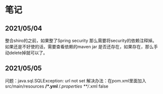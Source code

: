# 笔记
## 2021/05/04
整合shiro的之前，如果整了Spring security 那么需要将security的依赖注释掉。如果还是不好使的话，需要查看依赖的maven jar 是否还存在，如果存在，那么手动delete掉就可以了。

## 2021/05/05
问题：java.sql.SQLException: url not set
解决办法：在pom.xml里面加入
<resource>
    <directory>src/main/resources</directory>
    <includes>
        <include>**/*.yml</include>
        <include>**/*.properties</include>
        <include>**/*.xml</include>
    </includes>
    <filtering>false</filtering>
</resource>